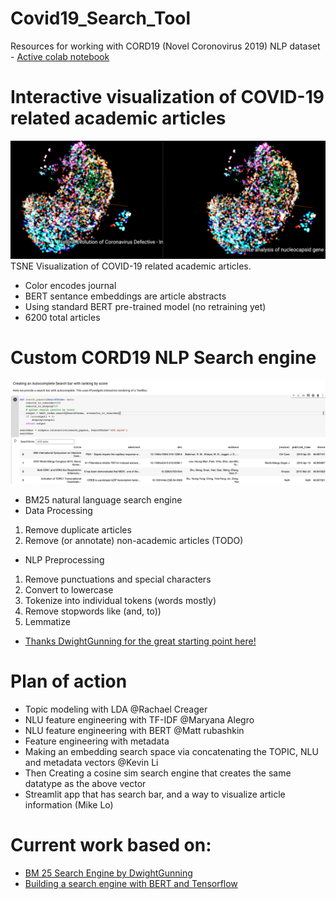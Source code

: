 # Covid19_Search_Tool
Resources for working with CORD19 (Novel Coronovirus 2019) NLP dataset - [Active colab notebook](https://colab.research.google.com/drive/1aFxUJgP1GeMqqw3bUDQIzoYIaYHWKCAr)

# Interactive visualization of COVID-19 related academic articles
![Alt text](img/CORD19_Bert_Embeddings_6000_articles_in_top_journals.png?raw=true "CORD19_Bert_Embeddings_6000_articles_in_top_journals.png")
TSNE Visualization of COVID-19 related academic articles.
- Color encodes journal
- BERT sentance embeddings are article abstracts
- Using standard BERT pre-trained model (no retraining yet)
- 6200 total articles

# Custom CORD19 NLP Search engine
![Alt text](img/CORD19_nlp_search_engine.png?raw=true "CORD19_nlp_search_engine")
- BM25 natural language search engine
- Data Processing
1.   Remove duplicate articles
2.   Remove (or annotate) non-academic articles (TODO)
- NLP Preprocessing
1.   Remove punctuations and special characters
2.   Convert to lowercase
3.   Tokenize into individual tokens (words mostly)
4.   Remove stopwords like (and, to))
5.   Lemmatize
- [Thanks DwightGunning for the great starting point here!](https://colab.research.google.com/drive/1aFxUJgP1GeMqqw3bUDQIzoYIaYHWKCAr)

# Plan of action
- Topic modeling with LDA @Rachael Creager 
- NLU feature engineering with TF-IDF @Maryana Alegro 
- NLU feature engineering with BERT @Matt rubashkin
- Feature engineering with metadata
- Making an embedding search space via concatenating the TOPIC, NLU and metadata vectors @Kevin Li
- Then Creating a cosine sim search engine that creates the same datatype as the above vector
- Streamlit app that has search bar, and a way to visualize article information (Mike Lo)

# Current work based on:
- [BM 25 Search Engine by DwightGunning](https://colab.research.google.com/drive/1aFxUJgP1GeMqqw3bUDQIzoYIaYHWKCAr)
- [Building a search engine with BERT and Tensorflow](https://colab.research.google.com/drive/1ra7zPFnB2nWtoAc0U5bLp0rWuPWb6vu4)
